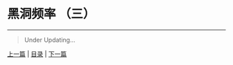 # 黑洞频率 （三） #
----
>Under Updating...

[上一篇](Day7.md "上一篇") | [目录](/README.md "目录") | [下一篇](Day9.md "下一篇")
